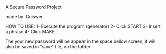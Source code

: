 
A Secure Password Project

made by: Guiswer


HOW TO USE: 
1- Execute the program (generator)
2- Click START
3- Insert a phrase
4- Click MAKE

The your new password will be appear in the space bellow screen, it will also be saved in "save" file, on the folder.
